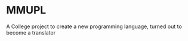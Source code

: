 MMUPL
=====

A College project to create a new programming language, turned out to become a translator
